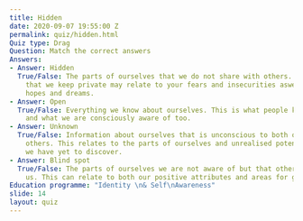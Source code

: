 ```yaml
---
title: Hidden
date: 2020-09-07 19:55:00 Z
permalink: quiz/hidden.html
Quiz type: Drag
Question: Match the correct answers
Answers:
- Answer: Hidden
  True/False: The parts of ourselves that we do not share with others. This information
    that we keep private may relate to your fears and insecurities aswell as your
    hopes and dreams.
- Answer: Open
  True/False: Everything we know about ourselves. This is what people know about us
    and what we are consciously aware of too.
- Answer: Unknown
  True/False: Information about ourselves that is unconscious to both ourselves and
    others. This relates to the parts of ourselves and unrealised potential and skills
    we have yet to discover.
- Answer: Blind spot
  True/False: The parts of ourselves we are not aware of but that others know about
    us. This can relate to both our positive attributes and areas for growth.
Education programme: "Identity \n& Self\nAwareness"
slide: 14
layout: quiz
---
```


